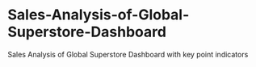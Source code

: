 # Sales-Analysis-of-Global-Superstore-Dashboard
Sales Analysis of Global Superstore Dashboard with key point indicators
